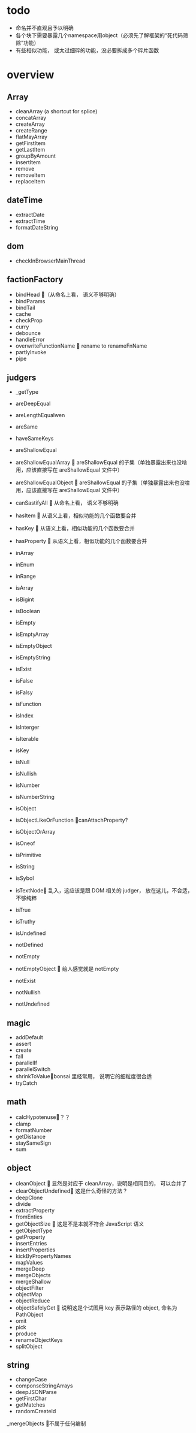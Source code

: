 # todo

- 命名并不直观且予以明确
- 各个块下需要暴露几个namespace用object（必须先了解框架的“死代码筛除”功能）
- 有些相似功能， 或太过细碎的功能，没必要拆成多个碎片函数

# overview

## Array

- cleanArray (a shortcut for splice)
- concatArray
- createArray
- createRange
- flatMayArray
- getFirstItem
- getLastItem
- groupByAmount
- insertItem
- remove
- removeItem
- replaceItem

## dateTime

- extractDate
- extractTime
- formatDateString

## dom

- checkInBrowserMainThread

## factionFactory

- bindHead 📝（从命名上看， 语义不够明确）
- bindParams
- bindTail
- cache
- checkProp
- curry
- debounce
- handleError
- overwriteFunctionName 📝 rename to renameFnName
- partlyInvoke
- pipe

## judgers

- \_getType
- areDeepEqual
- areLengthEqualwen
- areSame
- haveSameKeys
- areShallowEqual
- areShallowEqualArray 📝 areShallowEqual 的子集（单独暴露出来也没啥用，应该直接写在 areShallowEqual 文件中）
- areShallowEqualObject 📝 areShallowEqual 的子集（单独暴露出来也没啥用，应该直接写在 areShallowEqual 文件中）

- canSastifyAll 📝 从命名上看， 语义不够明确

- hasItem 📝 从语义上看，相似功能的几个函数要合并
- hasKey 📝 从语义上看，相似功能的几个函数要合并
- hasProperty 📝 从语义上看，相似功能的几个函数要合并

- inArray
- inEnum
- inRange

- isArray
- isBigint
- isBoolean
- isEmpty
- isEmptyArray
- isEmptyObject
- isEmptyString
- isExist
- isFalse
- isFalsy
- isFunction
- isIndex
- isInterger
- isIterable
- isKey
- isNull
- isNullish
- isNumber
- isNumberString
- isObject
- isObjectLikeOrFunction 📝canAttachProperty?
- isObjectOrArray
- isOneof
- isPrimitive
- isString
- isSybol
- isTextNode📝 乱入，这应该是跟 DOM 相关的 judger， 放在这儿，不合适，不够纯粹
- isTrue
- isTruthy
- isUndefined
- notDefined
- notEmpty
- notEmptyObject 📝 给人感觉就是 notEmpty
- notExist
- notNullish
- notUndefined

## magic

- addDefault
- assert
- create
- fall
- parallelIf
- parallelSwitch
- shrinkToValue📝bonsai 里经常用， 说明它的细粒度很合适
- tryCatch

## math

- calcHypotenuse📝？？
- clamp
- formatNumber
- getDistance
- staySameSign
- sum

## object

- cleanObject 📝 显然是对应于 cleanArray，说明是相同目的， 可以合并了
- clearObjectUndefined📝 这是什么奇怪的方法？
- deepClone
- divide
- extractProperty
- fromEnties
- getObjectSize 📝 这是不是本就不符合 JavaScript 语义
- getObjectType
- getProperty
- insertEntries
- insertProperties
- kickByPropertyNames
- mapValues
- mergeDeep
- mergeObjects
- mergeShallow
- objectFilter
- objectMap
- objectReduce
- objectSafelyGet 📝 说明这是个试图用 key 表示路径的 object, 命名为 PathObject
- omit
- pick
- produce
- renameObjectKeys
- splitObject

## string

- changeCase
- componseStringArrays
- deepJSONParse
- getFirstChar
- getMatches
- randomCreateId

_mergeObjects 📝不属于任何编制